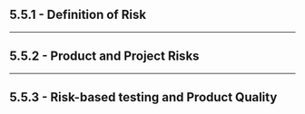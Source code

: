 ## 5.5.1 - **Definition of Risk**

___
## 5.5.2 - **Product and Project Risks**

___
## 5.5.3 - **Risk-based testing and Product Quality**